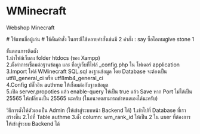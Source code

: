 # WMinecraft
Webshop Minecraft

#<player> ใช้แทนชื่อผู้เล่น
#<and> ใช้คั่นคำสั่ง ในกรณีใช้หลายคำสั่งเช่นมี 2 คำสั่ง : say <player> ซื้อไอเทม<and>give <player> stone 1

ขั้นตอนการติดตั้ง<br/>
1.นำไฟล์เว็บลง folder htdocs (ของ Xampp)<br/>
2.ตั้งค่าการเชื่อมต่อฐานข้อมูล และ ที่อยู่เว็บที่ไฟล์ _config.php ใน โฟเดอร์ application<br/>
3.Import ไฟล์ WMinecraft SQL.sql ลงฐานข้อมูล โดย Database จะต้องเป็น utf8_general_ci หรือ utf8mb4_general_ci<br/>
4.Config ปลั๊กอิน authme ให้เชื่อมต่อกับฐานข้อมูล<br/>
5.เปิด server.propoties แล้ว enable-query ให้เป็น true แล้ว Save หาก Port ไม่ได้เป็น 25565 ให้เปลี่ยนเป็น 25565 นะครับ (ในอนาคตสามารถกำหนดเองได้นะครับ)<br/>

วิธีการตั้งให้ตัวเองเป็น Admin (ให้เข้าสู่ระบบหน้า Backend ได้)
1.เข้าไปที่ Database ที่เราสร้างขึ้น
2.ไปที่ Table authme
3.ตั้ง column: wm_rank_id ให้เป็น 2 ใน user ที่ต้องการให้เข้าสู่ระบบ Backend ได้
